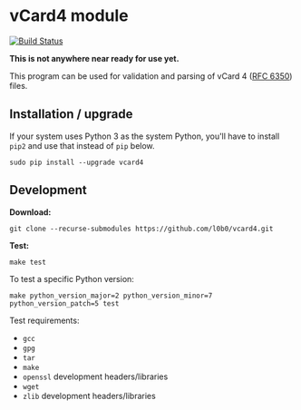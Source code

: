 vCard4 module
=============

[![Build Status](https://jenkins.engmark.name:8080/buildStatus/icon?job=vcard4)](https://jenkins.engmark.name:8080/job/vcard4/)

**This is not anywhere near ready for use yet.**

This program can be used for validation and parsing of vCard 4 ([RFC 6350](http://tools.ietf.org/html/rfc6350)) files.

Installation / upgrade
----------------------

If your system uses Python 3 as the system Python, you'll have to install `pip2` and use that instead of `pip` below.

    sudo pip install --upgrade vcard4

Development
-----------

**Download:**

    git clone --recurse-submodules https://github.com/l0b0/vcard4.git

**Test:**

    make test

To test a specific Python version:

    make python_version_major=2 python_version_minor=7 python_version_patch=5 test

Test requirements:

- `gcc`
- `gpg`
- `tar`
- `make`
- `openssl` development headers/libraries
- `wget`
- `zlib` development headers/libraries
